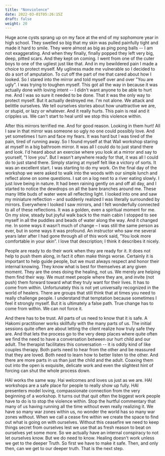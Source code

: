 ```yaml
---
title: "Nonviolence"
date: 2022-03-01T05:26:15Z
draft: false
weight: 20
---
```


Huge acne cysts sprang up on my face at the end of my sophomore year in high school. They swelled so big that my skin was pulled painfully tight and made it hard to smile. They were almost as big as ping pong balls -- I am not exaggerating. And when they finally, finally popped they left very big, deep, pitted scars. And they kept on coming. I went from one of the cuter boys to one of the ugliest just like that. And in my bewildered pain I made a choice to protect myself. My ugliness made me vulnerable so I decided to do a sort of amputation. To cut off the part of me that cared about how I looked. So I stared into the mirror and told myself over and over "You are ugly". I was trying to toughen myself. This got all the way in because it was actually done with loving intent -- I didn't want anyone to be able to hurt me. And I was so sure it needed to be done. That it was the only way to protect myself. But it actually destroyed me. I'm not alone. We attack and belittle ourselves. We tell ourselves stories about how unattractive we are, or stupid, or lazy or whatever. And it really hurts. This pain is real and it cripples us. We can't start to heal until we stop this violence within.

After this mirrors terrified me. And for good reason. Looking in them hurt! All I saw in that mirror was someone so ugly no one could possibly love. And yet sometimes I turn and face my fears. It was hard but I was tired of the pain, tired of running away. So I found myself at that Wall workshop staring at myself in a big bathroom mirror. It was all I could do to just stand there and look. I'd heard about an exercise where you look at a mirror and say to yourself, "I love you". But I wasn't anywhere ready for that, it was all I could do to just stand there. Simply staring at myself felt like a victory of sorts. It was an excellent start. I was starting to do my work. On the final day of the workshop we were asked to walk into the woods with our simple lunch and reflect alone on some questions. I sat on a log next to a river eating slowly. I just love being in nature. It had been raining gently on and off all day, and I started to notice the dewdrops on all the bare branches around me. These many little buds of water were all reflecting light. I looked into one and saw my miniature reflection – and suddenly realized I was literally surrounded by mirrors. Everywhere I looked I saw mirrors, and I felt wonderfully connected to all of these reflections. It was a golden, even a spiritual moment for me. On my slow, steady but joyful walk back to the main cabin I stopped to see myself in all the puddles and beads of water along the way. And it changed me. In some ways it wasn’t much of change – I was still the same person as ever, but in some ways it was profound. An instructor who saw me several years later after I had gone through all of this work said, “You look more comfortable in your skin”. I love that description; I think it describes it nicely.

People are ready to do their work when they are ready for it. It does not help to push them along, in fact it often make things worse. Certainly it is important to help guide people, but we must always respect and honor their internal knowing. They know what is best for themselves at any given moment. They are the ones doing the healing, not us. We merely are helping them find their way.  We must meet people where they are, and invite (not push) them forward toward what they truly want for their lives. It has to come from within. Unfortunately this is not yet universally recognized in the world of healers. There are groups that still think that at times you need to really challenge people. I understand that temptation because sometimes I feel it strongly myself. But it is ultimately a false path. True change has to come from within. We can not force it.

And there has to be trust. All parts of us need to know that it is safe. A Hakomi practitioner works skillfully with the many parts of us. The initial sessions quite often are about letting the client realize how truly safe they are. And that lets the process go to the very deep places where quite often we find the need to have a conversation between our hurt child and our adult. The therapist facilitates this conversation -- it is oddly kind of like couples therapy. Both parts need to hear from the other and be reassured that they are loved. Both need to learn how to better listen to the other. And there are more parts in us than just the child and the adult. Coaxing them out into the open is exquisite, delicate work and even the slightest hint of forcing can shut the whole process down.

HAI works the same way. Hai welcomes and loves us just as we are. HAI workshops are a safe place for people to really show up fully. HAI presenters model loving, compassionate connection from the very beginning of a workshop. It turns out that quit often the biggest work people have to do is to stop the violence within. Stop the hurtful commentary that many of us having running all the time without even really realizing it. We have so many war zones within us, no wonder the world has so many war zones without. When we call a cease fire within we create the space to find out what is going on with ourselves. Without this ceasefire we need to keep things secret from ourselves lest we use that as fresh reason to beat on ourselves yet some more. So we actually have an internal conspiracy to not let ourselves know. But we do need to know. Healing doesn't work unless we get to the deeper Truth. So first we have to make it safe. Then, and only then, can we get to our deeper truth. That is the next step.
